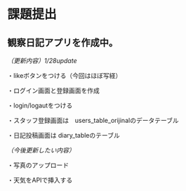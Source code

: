# 課題提出

## 観察日記アプリを作成中。

*（更新内容）1/28update*

・likeボタンをつける（今回はほぼ写経）

・ログイン画面と登録画面を作成

・login/logautをつける

・スタッフ登録画面は　users_table_orijinalのデータテーブル

・日記投稿画面は
diary_tableのテーブル

*（今後更新したい内容）*

・写真のアップロード

・天気をAPIで挿入する




